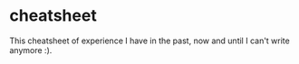 cheatsheet
==========
This cheatsheet of experience I have in the past, now and until I can't write anymore :).
